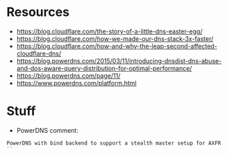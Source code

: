# Resources
- https://blog.cloudflare.com/the-story-of-a-little-dns-easter-egg/
- https://blog.cloudflare.com/how-we-made-our-dns-stack-3x-faster/
- https://blog.cloudflare.com/how-and-why-the-leap-second-affected-cloudflare-dns/
- https://blog.powerdns.com/2015/03/11/introducing-dnsdist-dns-abuse-and-dos-aware-query-distribution-for-optimal-performance/
- https://blog.powerdns.com/page/11/
- https://www.powerdns.com/platform.html

# Stuff
- PowerDNS comment:
```sh
PowerDNS with bind backend to support a stealth master setup for AXFR 's as well as the GEO backend for geo-targeted. This works great for me as it's all flat files. When incomplete AXFR's happen or bad data comes down from the masters I can just nuke the file then tell pdns_control to reload <zonename> and it will re-initialize the file from the master.
``
